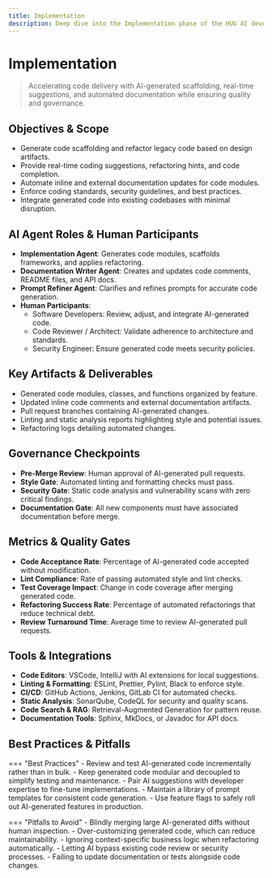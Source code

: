 ```yaml
---
title: Implementation
description: Deep dive into the Implementation phase of the HUG AI development lifecycle.
---
```


# Implementation

> Accelerating code delivery with AI-generated scaffolding, real-time suggestions, and automated documentation while ensuring quality and governance.

## Objectives & Scope
- Generate code scaffolding and refactor legacy code based on design artifacts.
- Provide real-time coding suggestions, refactoring hints, and code completion.
- Automate inline and external documentation updates for code modules.
- Enforce coding standards, security guidelines, and best practices.
- Integrate generated code into existing codebases with minimal disruption.

## AI Agent Roles & Human Participants
- **Implementation Agent**: Generates code modules, scaffolds frameworks, and applies refactoring.
- **Documentation Writer Agent**: Creates and updates code comments, README files, and API docs.
- **Prompt Refiner Agent**: Clarifies and refines prompts for accurate code generation.
- **Human Participants**:
  - Software Developers: Review, adjust, and integrate AI-generated code.
  - Code Reviewer / Architect: Validate adherence to architecture and standards.
  - Security Engineer: Ensure generated code meets security policies.

## Key Artifacts & Deliverables
- Generated code modules, classes, and functions organized by feature.
- Updated inline code comments and external documentation artifacts.
- Pull request branches containing AI-generated changes.
- Linting and static analysis reports highlighting style and potential issues.
- Refactoring logs detailing automated changes.

## Governance Checkpoints
- **Pre-Merge Review**: Human approval of AI-generated pull requests.
- **Style Gate**: Automated linting and formatting checks must pass.
- **Security Gate**: Static code analysis and vulnerability scans with zero critical findings.
- **Documentation Gate**: All new components must have associated documentation before merge.

## Metrics & Quality Gates
- **Code Acceptance Rate**: Percentage of AI-generated code accepted without modification.
- **Lint Compliance**: Rate of passing automated style and lint checks.
- **Test Coverage Impact**: Change in code coverage after merging generated code.
- **Refactoring Success Rate**: Percentage of automated refactorings that reduce technical debt.
- **Review Turnaround Time**: Average time to review AI-generated pull requests.

## Tools & Integrations
- **Code Editors**: VSCode, IntelliJ with AI extensions for local suggestions.
- **Linting & Formatting**: ESLint, Prettier, Pylint, Black to enforce style.
- **CI/CD**: GitHub Actions, Jenkins, GitLab CI for automated checks.
- **Static Analysis**: SonarQube, CodeQL for security and quality scans.
- **Code Search & RAG**: Retrieval-Augmented Generation for pattern reuse.
- **Documentation Tools**: Sphinx, MkDocs, or Javadoc for API docs.

## Best Practices & Pitfalls
=== "Best Practices"
    - Review and test AI-generated code incrementally rather than in bulk.
    - Keep generated code modular and decoupled to simplify testing and maintenance.
    - Pair AI suggestions with developer expertise to fine-tune implementations.
    - Maintain a library of prompt templates for consistent code generation.
    - Use feature flags to safely roll out AI-generated features in production.

=== "Pitfalls to Avoid"
    - Blindly merging large AI-generated diffs without human inspection.
    - Over-customizing generated code, which can reduce maintainability.
    - Ignoring context-specific business logic when refactoring automatically.
    - Letting AI bypass existing code review or security processes.
    - Failing to update documentation or tests alongside code changes.